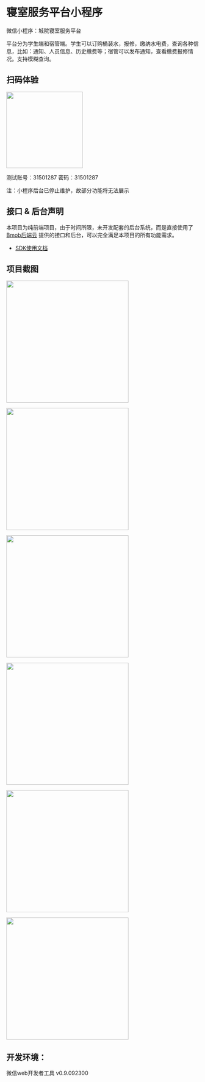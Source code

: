 # 寝室服务平台小程序

微信小程序：城院寝室服务平台  

平台分为学生端和宿管端。学生可以订购桶装水，报修，缴纳水电费，查询各种信息，比如：通知、人员信息、历史缴费等；宿管可以发布通知，查看缴费报修情况。支持模糊查询。

## 扫码体验

<p>
<img src="http://qty83k.creatby.com/materials/96303/origin/cdbab1863fdb3e5fccc6af183ec5c9b1_origin.jpg" width="200px">
</p>

测试账号：31501287 密码：31501287

注：小程序后台已停止维护，故部分功能将无法展示

## 接口 & 后台声明

本项目为纯前端项目，由于时间所限，未开发配套的后台系统，而是直接使用了 [Bmob后端云](https://www.bmob.cn/weixin) 提供的接口和后台，可以完全满足本项目的所有功能需求。

- [SDK使用文档](http://doc.bmob.cn/data/wechat_app_new/index.html)

## 项目截图

<p>
<img src="http://bmob-cdn-20619.b0.upaiyun.com/2019/02/16/46890444403a7c7f804a7e5b8cb1cff5.jpg" width="320px">
</p>

<p>
<img src="http://bmob-cdn-20619.b0.upaiyun.com/2019/02/16/d6a1d283409735d480f2eebd673ce2fe.jpg" width="320px">
</p>

<p>
<img src="http://bmob-cdn-20619.b0.upaiyun.com/2019/02/16/5857445c406cd22a8093183f7f6f3059.jpg" width="320px">
</p>

<p>
<img src="http://bmob-cdn-20619.b0.upaiyun.com/2019/02/16/5c76add340b5ef7a805a75ec3ec1d8a7.jpg" width="320px">
</p>

<p>
<img src="http://bmob-cdn-20619.b0.upaiyun.com/2019/02/16/a25793d3407552ec80cef5da2cbd0e72.jpg" width="320px">
</p>

<p>
<img src="http://bmob-cdn-20619.b0.upaiyun.com/2019/02/16/b7235de040dfff36801b1e73e478bd82.jpg" width="320px">
</p>

## 开发环境：
微信web开发者工具 v0.9.092300
